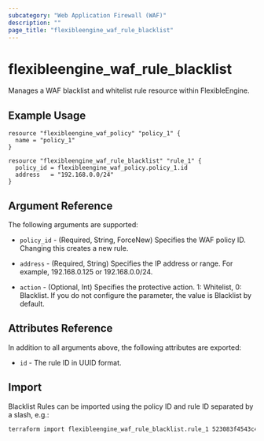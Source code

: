 ```yaml
---
subcategory: "Web Application Firewall (WAF)"
description: ""
page_title: "flexibleengine_waf_rule_blacklist"
---
```


# flexibleengine_waf_rule_blacklist

Manages a WAF blacklist and whitelist rule resource within FlexibleEngine.

## Example Usage

```hcl
resource "flexibleengine_waf_policy" "policy_1" {
  name = "policy_1"
}

resource "flexibleengine_waf_rule_blacklist" "rule_1" {
  policy_id = flexibleengine_waf_policy.policy_1.id
  address   = "192.168.0.0/24"
}
```

## Argument Reference

The following arguments are supported:

* `policy_id` - (Required, String, ForceNew) Specifies the WAF policy ID. Changing this creates a new rule.

* `address` - (Required, String) Specifies the IP address or range. For example, 192.168.0.125 or 192.168.0.0/24.

* `action` - (Optional, Int) Specifies the protective action. 1: Whitelist, 0: Blacklist.
  If you do not configure the parameter, the value is Blacklist by default.

## Attributes Reference

In addition to all arguments above, the following attributes are exported:

* `id` - The rule ID in UUID format.

## Import

Blacklist Rules can be imported using the policy ID and rule ID
separated by a slash, e.g.:

```sh
terraform import flexibleengine_waf_rule_blacklist.rule_1 523083f4543c497faecd25fcfcc0b2a0/e7f49f736bc74b828ce45e0e5c49d156
```
